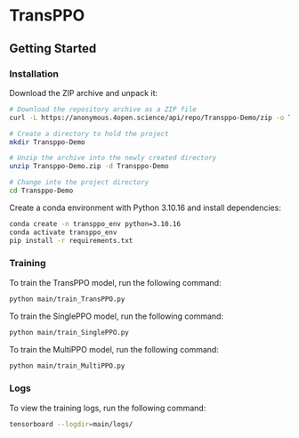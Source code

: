 # TransPPO


## Getting Started


### Installation

Download the ZIP archive and unpack it:

```bash
# Download the repository archive as a ZIP file
curl -L https://anonymous.4open.science/api/repo/Transppo-Demo/zip -o Transppo-Demo.zip

# Create a directory to hold the project
mkdir Transppo-Demo

# Unzip the archive into the newly created directory
unzip Transppo-Demo.zip -d Transppo-Demo

# Change into the project directory
cd Transppo-Demo
```

Create a conda environment with Python 3.10.16 and install dependencies:

```bash
conda create -n transppo_env python=3.10.16
conda activate transppo_env
pip install -r requirements.txt
```

### Training
To train the TransPPO model, run the following command:
```bash
python main/train_TransPPO.py
```
To train the SinglePPO model, run the following command:
```bash
python main/train_SinglePPO.py
```
To train the MultiPPO model, run the following command:
```bash
python main/train_MultiPPO.py
```
### Logs
To view the training logs, run the following command:
```bash
tensorboard --logdir=main/logs/
```
